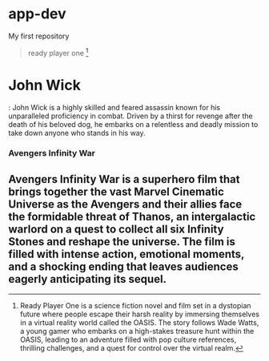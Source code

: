 # app-dev
My first repository

> ready player one [^1]

# John Wick
: John Wick is a highly skilled and feared assassin known for his unparalleled proficiency in combat. Driven by a thirst for revenge after the death of his beloved dog, he embarks on a relentless and deadly mission to take down anyone who stands in his way.

### Avengers Infinity War

  ## Avengers Infinity War is a superhero film that brings together the vast Marvel Cinematic Universe as the Avengers and their allies face the formidable threat of Thanos, an intergalactic warlord on a quest to collect all six Infinity Stones and reshape the universe. The film is filled with intense action, emotional moments, and a shocking ending that leaves audiences eagerly anticipating its sequel.

[^1]:Ready Player One is a science fiction novel and film set in a dystopian future where people escape their harsh reality by immersing themselves in a virtual reality world called the OASIS. The story follows Wade Watts, a young gamer who embarks on a high-stakes treasure hunt within the OASIS, leading to an adventure filled with pop culture references, thrilling challenges, and a quest for control over the virtual realm.
